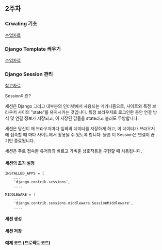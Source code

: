 ## 2주차

### Crwaling 기초

[수업자료](https://github.com/web-together/Crawling-Session)

### Django Template 씌우기

[수업자료](https://github.com/web-together/Template-On-Django)

### Django Session 관리

[참고자료](https://developer.mozilla.org/ko/docs/Learn/Server-side/Django/Sessions)

Session이란?

세션은 Django 그리고 대부분의 인터넷에서 사용되는 메카니즘으로, 사이트와 특정 브라우저 사이의 "state"를 유지시키는 것입니다.
특정 브라우저로 로그인한 동안 연결 방식 및 연결 정보가 저장되고, 이 저장된 값들을 state라고 불러도 무방합니다.

세션은 당신이 매 브라우저마다 임의의 데이터를 저장하게 하고, 이 데이터가 브라우저에 접속할 때 마다 사이트에서 활용될 수 있도록 합니다.
물론 이 Session은 연결이 끊기만 종료됩니다.

세션은 주로 접속한 유저와의 빠르고 가벼운 상호작용을 구현할 때 사용됩니다. 

#### 세션의 초기 설정
```
INSTALLED_APPS = [
    ...
    'django.contrib.sessions',
    ....

MIDDLEWARE = [
    ...
    'django.contrib.sessions.middleware.SessionMiddleware',
    ....
```

#### 세션 생성


#### 세션 저장

#### 예제 코드 (프로젝트 코드)

